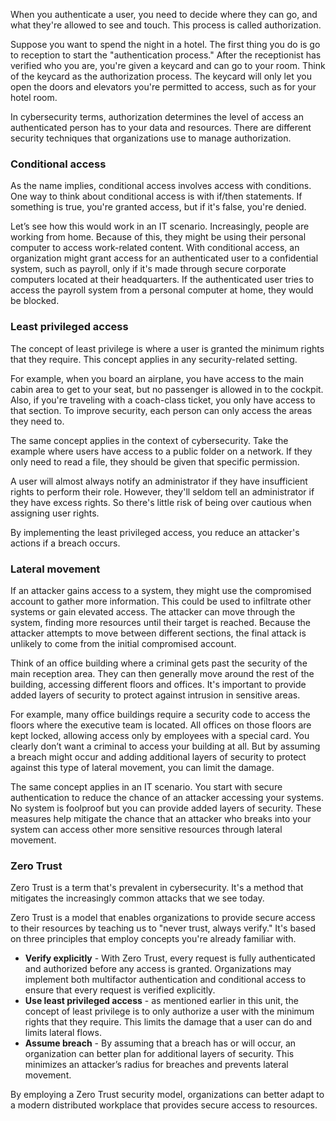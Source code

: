 When you authenticate a user, you need to decide where they can go, and what they're allowed to see and touch. This process is called authorization.

Suppose you want to spend the night in a hotel. The first thing you do is go to reception to start the "authentication process." After the receptionist has verified who you are, you're given a keycard and can go to your room. Think of the keycard as the authorization process. The keycard will only let you open the doors and elevators you're permitted to access, such as for your hotel room.

In cybersecurity terms, authorization determines the level of access an authenticated person has to your data and resources. There are different security techniques that organizations use to manage authorization.

### Conditional access

As the name implies, conditional access involves access with conditions. One way to think about conditional access is with if/then statements. If something is true, you're granted access, but if it's false, you're denied.

Let’s see how this would work in an IT scenario. Increasingly, people are working from home. Because of this, they might be using their personal computer to access work-related content. With conditional access, an organization might grant access for an authenticated user to a confidential system, such as payroll, only if it's made through secure corporate computers located at their headquarters. If the authenticated user tries to access the payroll system from a personal computer at home, they would be blocked.

### Least privileged access

The concept of least privilege is where a user is granted the minimum rights that they require. This concept applies in any security-related setting. 

For example, when you board an airplane, you have access to the main cabin area to get to your seat, but no passenger is allowed in to the cockpit. Also, if you're traveling with a coach-class ticket, you only have access to that section. To improve security, each person can only access the areas they need to.

The same concept applies in the context of cybersecurity. Take the example where users have access to a public folder on a network. If they only need to read a file, they should be given that specific permission.

A user will almost always notify an administrator if they have insufficient rights to perform their role. However, they'll seldom tell an administrator if they have excess rights. So there's little risk of being over cautious when assigning user rights.

By implementing the least privileged access, you reduce an attacker's actions if a breach occurs.

### Lateral movement

If an attacker gains access to a system, they might use the compromised account to gather more information. This could be used to infiltrate other systems or gain elevated access. The attacker can move through the system, finding more resources until their target is reached. Because the attacker attempts to move between different sections, the final attack is unlikely to come from the initial compromised account.

Think of an office building where a criminal gets past the security of the main reception area. They can then generally move around the rest of the building, accessing different floors and offices. It's important to provide added layers of security to protect against intrusion in sensitive areas. 

For example, many office buildings require a security code to access the floors where the executive team is located. All offices on those floors are kept locked, allowing access only by employees with a special card. You clearly don’t want a criminal to access your building at all. But by assuming a breach might occur and adding additional layers of security to protect against this type of lateral movement, you can limit the damage.

The same concept applies in an IT scenario. You start with secure authentication to reduce the chance of an attacker accessing your systems. No system is foolproof but you can provide added layers of security. These measures help mitigate the chance that an attacker who breaks into your system can access other more sensitive resources through lateral movement.

### Zero Trust

Zero Trust is a term that's prevalent in cybersecurity. It's a method that mitigates the increasingly common attacks that we see today.

Zero Trust is a model that enables organizations to provide secure access to their resources by teaching us to "never trust, always verify." It's based on three principles that employ concepts you're already familiar with.

- **Verify explicitly** - With Zero Trust, every request is fully authenticated and authorized before any access is granted. Organizations may implement both multifactor authentication and conditional access to ensure that every request is verified explicitly.
- **Use least privileged access** - as mentioned earlier in this unit, the concept of least privilege is to only authorize a user with the minimum rights that they require. This limits the damage that a user can do and limits lateral flows.
- **Assume breach** - By assuming that a breach has or will occur, an organization can better plan for additional layers of security. This minimizes an attacker’s radius for breaches and prevents lateral movement.

By employing a Zero Trust security model, organizations can better adapt to a modern distributed workplace that provides secure access to resources.
